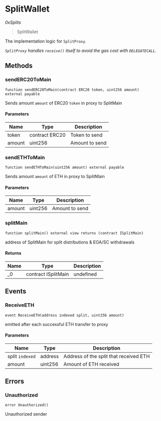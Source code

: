 # SplitWallet

*0xSplits*

> SplitWallet

The implementation logic for `SplitProxy`.

*`SplitProxy` handles `receive()` itself to avoid the gas cost with `DELEGATECALL`.*

## Methods

### sendERC20ToMain

```solidity
function sendERC20ToMain(contract ERC20 token, uint256 amount) external payable
```

Sends amount `amount` of ERC20 `token` in proxy to SplitMain



#### Parameters

| Name | Type | Description |
|---|---|---|
| token | contract ERC20 | Token to send
| amount | uint256 | Amount to send

### sendETHToMain

```solidity
function sendETHToMain(uint256 amount) external payable
```

Sends amount `amount` of ETH in proxy to SplitMain



#### Parameters

| Name | Type | Description |
|---|---|---|
| amount | uint256 | Amount to send

### splitMain

```solidity
function splitMain() external view returns (contract ISplitMain)
```

address of SplitMain for split distributions &amp; EOA/SC withdrawals




#### Returns

| Name | Type | Description |
|---|---|---|
| _0 | contract ISplitMain | undefined



## Events

### ReceiveETH

```solidity
event ReceiveETH(address indexed split, uint256 amount)
```

emitted after each successful ETH transfer to proxy



#### Parameters

| Name | Type | Description |
|---|---|---|
| split `indexed` | address | Address of the split that received ETH |
| amount  | uint256 | Amount of ETH received |



## Errors

### Unauthorized

```solidity
error Unauthorized()
```

Unauthorized sender






